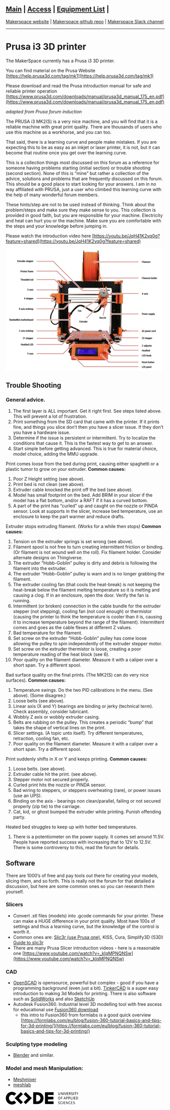 [Main](README.md) | [Access](access.md) | [Equipment List](equipment.md) | 
------------------------
[Makerspace website](https://codeuniversity.github.io/makerspace/) |
[Makerspace github repo](https://github.com/codeuniversity/makerspace/) | [Makerspace Slack channel](https://codeuniversity.slack.com/archives/C011CN2SMFY)

------------------------

# Prusa i3 3D printer

The MakerSpace currently has a Prusa i3 3D printer.

You can find material on the Prusa Website [https://help.prusa3d.com/tag/mk1](https://help.prusa3d.com/tag/mk1)

Please download and read the Prusa introduction manual for safe and reliable printer operation 
 [https://www.prusa3d.com/downloads/manual/prusa3d_manual_175_en.pdf](https://www.prusa3d.com/downloads/manual/prusa3d_manual_175_en.pdf)

*adapted from Prusa forum induction*

The PRUSA i3 MK2(S) is a very nice machine, and you will find that it is a reliable machine with great print quality. There are thousands of users who use this machine as a workhorse, and you can too.

That said, there is a learning curve and people make mistakes. If you are expecting this to be as easy as an inkjet or laser printer, it is not, but it can become that routine once you get over the learning curve.

This is a collection things most discussed on this forum as a reference for someone having problems starting (initial section) or trouble shooting (second section). None of this is “mine” but rather a collection of the advice, solutions and problems that are frequently discussed on this forum. This should be a good place to start looking for your answers. I am in no way affiliated with PRUSA, just a user who climbed this learning curve with the help of many wonderful forum members.

These hints/step are not to be used instead of thinking. Think about the problem/steps and make sure they make sense to you. This collection is provided in good faith, but you are responsible for your machine. Electricity and heat can hurt you or the machine. Make sure you are comfortable with the steps and your knowledge before jumping in.

 Please watch the introduction video here 
 [https://youtu.be/JqH41K2vq0g?feature=shared](https://youtu.be/JqH41K2vq0g?feature=shared)


![overview of Prusa 3d Printer](prusa3dprinter.png
) 
## Trouble Shooting

### General advice.
1. The first layer is ALL important. Get it right first. See steps listed above. This will prevent a lot of frustration.
2. Print something from the SD card that came with the printer. If it prints fine, and things you slice don’t then you have a slicer issue. If they don’t you have a hardware issue.
3. Determine if the issue is persistent or intermittent. Try to localize the conditions that cause it. This is the fastest way to get to an answer.
4. Start simple before getting advanced. This is true for material choice, model choice, adding the MMU upgrade.

Print comes loose from the bed during print, causing either spaghetti or a plastic tumor to grow on your extruder.
**Common causes:**
1. Poor Z Height setting (see above).
2. Print bed is not clean (see above).
3. Extruder cable knocked the print off the bed (see above).
4. Model has small footprint on the bed. Add BRIM in your slicer if the model has a flat bottom, and/or a RAFT if it has a curved bottom.
5. A part of the print has “curled” up and caught on the nozzle or PINDA sensor. Look at supports in the slicer, increase bed temperature, use an enclosure to keep the part warmer and reduce drafts.

Extruder stops extruding filament. (Works for a while then stops)
**Common causes:**
1. Tension on the extruder springs is set wrong (see above).
2. Filament spool is not free to turn creating intermittent friction or binding. (Or filament is not wound well on the roll). Fix filament holder. Consider alternate designs on Thingiverse.
3. The extruder “Hobb-Goblin” pulley is dirty and debris is following the filament into the extruder.
4. The extruder “Hobb-Goblin” pulley is warn and is no longer grabbing the filament.
5. The extruder cooling fan (that cools the heat-break) is not keeping the heat-break below the filament melting temperature so it is melting and causing a clog. If in an enclosure, open the door. Verify the fan is running.
6. Intermittent (or broken) connection in the cable bundle for the extruder stepper (not stepping), cooling fan (not cool enough) or thermistor (causing the printer to think the temperature is cooler than it is, causing it to increase temperature beyond the range of the filament). Intermittent comes and goes as the cable flexes at different Z values.
7. Bad temperature for the filament.
8. Set screw on the extruder “Hobb-Goblin” pulley has come loose allowing the pulley to spin independently of the extruder stepper motor.
9. Set screw on the extruder thermistor is loose, creating a poor temperature reading of the heat block (see 6).
10. Poor quality on the filament diameter. Measure it with a caliper over a short span. Try a different spool.

Bad surface quality on the final prints. (The MK2(S) can do very nice surfaces).
**Common causes:**
1. Temperature swings. Do the two PID calibrations in the menu. (See above). (Some disagree.)
2. Loose belts (see above).
3. Linear axis (X and Y) bearings are binding or jerky (technical term). Check assembly, consider lubricant.
4. Wobbly Z axis or wobbly extruder casing.
5. Belts are rubbing on the pulley. This creates a periodic “bump” that takes the shape of vertical lines on the print.
6. Slicer settings. (A topic unto itself). Try different temperatures, retraction, cooling fan, etc.
7. Poor quality on the filament diameter. Measure it with a caliper over a short span. Try a different spool.

Print suddenly shifts in X or Y and keeps printing.
**Common causes:**
1. Loose belts. (see above).
2. Extruder cable hit the print. (see above).
3. Stepper motor not secured properly.
4. Curled print hits the nozzle or PINDA sensor.
5. Bad wiring to steppers, or steppers overheating (rare), or power issues (use an UPS).
6. Binding on the axis - bearings non clean/parallel, failing or not secured properly (zip tie) to the carriage.
7. Cat, kid, or ghost bumped the extruder while printing. Punish offending party.

Heated bed struggles to keep up with hotter bed temperatures.
1. There is a potentiometer on the power supply. It comes set around 11.5V. People have reported success with increasing that to 12V to 12.5V. There is some controversy to this, read the forum for details.

## Software

There are 1000’s of free and pay tools out there for creating your models, slicing them, and so forth. This is really not the forum for that detailed a discussion, but here are some common ones so you can research them yourself.

### Slicers 
* Convert .stl files (models) into .gcode commands for your printer. These can make a HUGE difference in your print quality. Most have 100s of settings and thus a learning curve, but the knowledge of the control is worth it. 
* Common ones are: [Slic3r (use Prusa one)](https://www.prusa3d.com/page/prusaslicer_424/), KISS, Cura, Simplify3D (S3D) [Guide to slic3r]( http://www.instructables.com/id/Guide-to-Slic3r/)
* There are many Prusa Slicer introduction videos - here is a reasonable one [https://www.youtube.com/watch?v=_kIqMPNQNSw](https://www.youtube.com/watch?v=_kIqMPNQNSw)

### CAD
 * [OpenSCAD](https://openscad.org/) is opensource, powerful but complex - good if you have a programming background (even just a bit). [TinkerCAD](https://www.tinkercad.com/) is a super easy introduction to making 3d Models for printing. There is also software such as [SolidWorks](https://www.solidworks.com/) and also [SketchUp](https://www.sketchup.com/en)
* Autodesk Fusion360. Industrial level 3D modelling tool with free ascess for educational use [Fusion360 download](https://www.autodesk.com/products/fusion-360/choose-usage)
  * this intro to Fusion360 from formlabs is a good quick overview [https://formlabs.com/eu/blog/fusion-360-tutorial-basics-and-tips-for-3d-printing/](https://formlabs.com/eu/blog/fusion-360-tutorial-basics-and-tips-for-3d-printing/)
   
### Sculpting type modeling
* [Blender](https://www.blender.org/) and similar.

### Model and mesh Manipulation: 
* [Meshmixer](https://meshmixer.com/)
* [meshlab](https://www.meshlab.net)


 ![CODE logo](Word_AppliedSciences_Black-sml.png)
